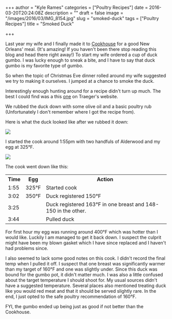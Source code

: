 +++
author = "Kyle Rames"
categories = ["Poultry Recipes"]
date = 2016-03-20T20:24:08Z
description = ""
draft = false
image = "/images/2016/03/IMG_8154.jpg"
slug = "smoked-duck"
tags = ["Poultry Recipes"]
title = "Smoked Duck"

+++

Last year my wife and I finally made it to [Cookhouse](http://www.cookhouserestaurant.com/) for a good New Orleans' meal. (It's amazing! If you haven't been there stop reading this blog and head there right away!) To start my wife ordered a cup of duck gumbo. I was lucky enough to sneak a bite, and I have to say that duck gumbo is my favorite type of gumbo.

So when the topic of Christmas Eve dinner rolled around my wife suggested we try to making it ourselves. I jumped at a chance to smoke the duck. 

Interestingly enough hunting around for a recipe didn't turn up much. The best I could find was a this [one](http://www.traegergrills.com/recipe?recipeid=roast-duck) on Traeger's website.

We rubbed the duck down with some olive oil and a basic poultry rub (Unfortunately I don't remember where I got the recipe from). 

Here is what the duck looked like after we rubbed it down:

![](/images/2016/03/IMG_8142.jpg)

I started the cook around 1:55pm with two handfuls of Alderwood and my egg at 325°F.

![](/images/2016/03/IMG_8146.jpg)

The cook went down like this:

<table>
<tr><th>Time</th><th>Egg</th><th>Action</th></tr>
<tr><td>1:55</td><td>325°F</td><td>Started cook</td></tr>
<tr><td>3:02</td><td>350°F</td><td>Duck registered 150°F</td></tr>
<tr><td>3:25</td><td></td><td>Duck registered 163°F in one breast and 148-150 in the other.</td></tr>
<tr><td>3:44</td><td></td><td>Pulled duck</td></tr>
</table>

For first hour my egg was running around 400°F which was hotter than I would like. Luckily I am managed to get it back down. I suspect the culprit might have been my blown gasket which I have since replaced and I haven't had problems since.

I also seemed to lack some good notes on this cook. I didn't record the final temp when I pulled it off. I suspect that one breast was significantly warmer than my target of 160°F and one was slightly under. Since this duck was bound for the gumbo pot, it didn't matter much. I was also a little confused about the target temperature I should shoot for. My usual sources didn't have a suggested temperature. Several places also mentioned treating duck like you would red meat and that it should be served slightly rare. In the end, I just opted to the safe poultry recommendation of 160°F.

FYI, the gumbo ended up being just as good if not better than the Cookhouse.